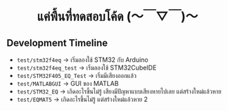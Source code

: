 <div align="center"><h1>แค่พื้นที่ทดสอบโค้ด (〜￣▽￣)〜</h1></div>

## Development Timeline
- `test/stm32f4eq` -> เริ่มลองใช้ STM32 กับ Arduino
- `test/stm32f4eq_test` -> เริ่มลองใช้ STM32CubeIDE
- `test/STM32F405_EQ_Test` -> เริ่มมีเสียงออกแล้ว
- `test/MATLABGUI` -> GUI ของ MATLAB
- `test/STM32_EQ` -> เกิดอะไรขึ้นไม่รู้ เสียงมีปัญหาแบบเสียงหายไปเลย แต่สร้างใหม่แล้วหาย
- `test/EQMAT5` -> เกิดอะไรขึ้นไม่รู้ แต่สร้างใหม่แล้วหาย 2